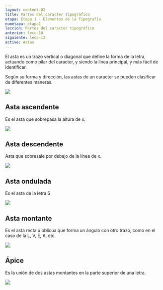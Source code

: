 ```yaml
---
layout: content-02
title: Partes del caracter tipográfico
etapa: Etapa 1 - Elementos de la Tipografía
numetapa: etapa1
leccion: Partes del caracter tipográfico
anterior: lecc-10
siguiente: lecc-12
active: Astas
---
```


<div class="col-md-4 extracto">
	<p>El asta es un trazo vertical o diagonal que define la forma de la letra, actuando como pilar del caracter, y siendo la línea principal, y más fácil de identificar.</p>
</div>

<div class="col-md-8">

<p>Según su forma y dirección, las astas de un caracter se pueden clasificar de diferentes maneras.</p>

<img src="{{ site.baseurl }}/img/trazo-estructural-16.png">
<h2>Asta ascendente</h2>
<p>Es el asta que sobrepasa la altura de x.</p>
<img src="{{ site.baseurl }}/img/trazo-estructural-19.png">
<h2>Asta descendente</h2>
<p>Asta que sobresale por debajo de la línea de x.</p>
<img src="{{ site.baseurl }}/img/trazo-estructural-20.png">

<h2>Asta ondulada</h2>

<p>Es el asta de la letra S</p>

<img src="{{ site.baseurl }}/img/trazo-estructural-17.png">

<h2>Asta montante</h2>

<p>Es el asta recta u oblicua que forma un ángulo con otro trazo, como en el caso de la L, V, E, A, etc.</p>

<img src="{{ site.baseurl }}/img/trazo-estructural-18.png">

<h2>Ápice</h2>
<p>Es la unión de dos astas montantes en la parte superior de una letra.</p>
<img src="{{ site.baseurl }}/img/trazo-estructural-d-03.png">

</div>
